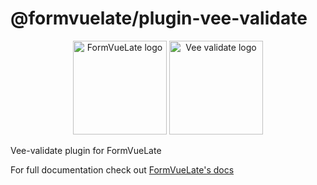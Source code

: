 # @formvuelate/plugin-vee-validate

<p align="center">
    <img width="150px" src="https://avatars1.githubusercontent.com/u/68271974?s=200&v=4" title="FormVueLate logo">
    <img width="150px" src="https://github.com/logaretm/vee-validate/raw/master/logo.png" title="Vee validate logo">
</p>

Vee-validate plugin for FormVueLate

For full documentation check out [FormVueLate's docs](http://formvuelate.js.org/)